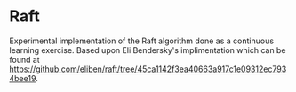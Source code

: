 # Raft
Experimental implementation of the Raft algorithm done as a continuous learning exercise.
Based upon Eli Bendersky's implimentation which can be found at https://github.com/eliben/raft/tree/45ca1142f3ea40663a917c1e09312ec7934bee19.
